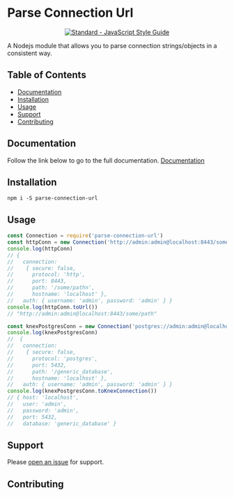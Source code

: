 # Parse Connection Url
<p align="center">
  <a href="https://standardjs.com"><img src="https://img.shields.io/badge/code_style-standard-brightgreen.svg" alt="Standard - JavaScript Style Guide"></a>
</p>

A Nodejs module that allows you to parse connection strings/objects in a consistent way.

## Table of Contents

- [Documentation](#documentation)
- [Installation](#installation)
- [Usage](#usage)
- [Support](#support)
- [Contributing](#contributing)

## Documentation

Follow the link below to go to the full documentation.
[Documentation](https://jdziat.github.io/parse-connection-url/) 

## Installation


```
npm i -S parse-connection-url
```

## Usage

```js
const Connection = require('parse-connection-url')
const httpConn = new Connection('http://admin:admin@localhost:8443/some/path')
console.log(httpConn)
// {
//   connection: 
//    { secure: false,
//      protocol: 'http',
//      port: 8443,
//      path: '/some/pathn',
//      hostname: 'localhost' },
//   auth: { username: 'admin', password: 'admin' } }
console.log(httpConn.toUrl())
// "http://admin:admin@localhost:8443/some/path"

const knexPostgresConn = new Connection('postgres://admin:admin@localhost:5432/generic_database')
console.log(knexPostgresConn)
//  {
//   connection: 
//    { secure: false,
//      protocol: 'postgres',
//      port: 5432,
//      path: '/generic_database',
//      hostname: 'localhost' },
//   auth: { username: 'admin', password: 'admin' } }
console.log(knexPostgresConn.toKnexConnection())
// { host: 'localhost',
//   user: 'admin',
//   password: 'admin',
//   port: 5432,
//   database: 'generic_database' }

```

## Support

Please [open an issue](https://github.com/jdziat/parse-connection-url/issues/new) for support.

## Contributing

